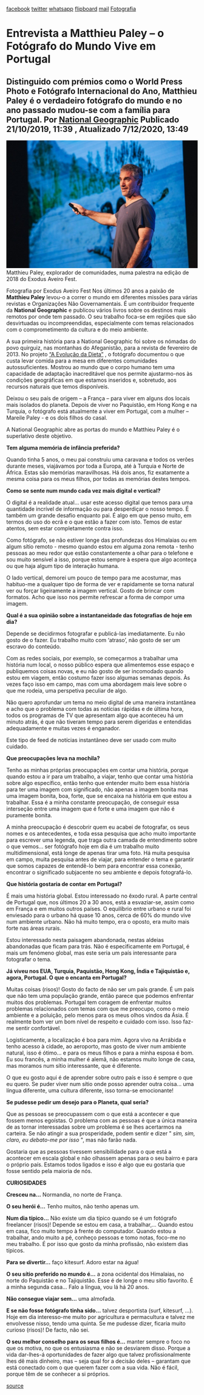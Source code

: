 [facebook](https://www.facebook.com/sharer/sharer.php?u=https%3A%2F%2Fwww.natgeo.pt%2Ffotografia%2F2019%2F10%2Fentrevista-matthieu-paley-o-fotografo-do-mundo-vive-em-portugal) [twitter](https://twitter.com/share?url=https%3A%2F%2Fwww.natgeo.pt%2Ffotografia%2F2019%2F10%2Fentrevista-matthieu-paley-o-fotografo-do-mundo-vive-em-portugal&via=natgeo&text=Entrevista%20a%20Matthieu%20Paley%20%E2%80%93%20o%20Fot%C3%B3grafo%20do%20Mundo%20Vive%20em%20Portugal) [whatsapp](https://web.whatsapp.com/send?text=https%3A%2F%2Fwww.natgeo.pt%2Ffotografia%2F2019%2F10%2Fentrevista-matthieu-paley-o-fotografo-do-mundo-vive-em-portugal) [flipboard](https://share.flipboard.com/bookmarklet/popout?v=2&title=Entrevista%20a%20Matthieu%20Paley%20%E2%80%93%20o%20Fot%C3%B3grafo%20do%20Mundo%20Vive%20em%20Portugal&url=https%3A%2F%2Fwww.natgeo.pt%2Ffotografia%2F2019%2F10%2Fentrevista-matthieu-paley-o-fotografo-do-mundo-vive-em-portugal) [mail](mailto:?subject=NatGeo&body=https%3A%2F%2Fwww.natgeo.pt%2Ffotografia%2F2019%2F10%2Fentrevista-matthieu-paley-o-fotografo-do-mundo-vive-em-portugal%20-%20Entrevista%20a%20Matthieu%20Paley%20%E2%80%93%20o%20Fot%C3%B3grafo%20do%20Mundo%20Vive%20em%20Portugal) [Fotografia](https://www.natgeo.pt/fotografia) 
# Entrevista a Matthieu Paley – o Fotógrafo do Mundo Vive em Portugal 
## Distinguido com prémios como o World Press Photo e Fotógrafo Internacional do Ano, Matthieu Paley é o verdadeiro fotógrafo do mundo e no ano passado mudou-se com a família para Portugal. Por [National Geographic](https://www.natgeo.pt/autor/national-geographic) Publicado 21/10/2019, 11:39 , Atualizado 7/12/2020, 13:49 
![Matthieu Paley, explorador de comunidades, numa palestra na edição de 2018 do Exodus Aveiro Fest.](img/files_styles_image_00_public_matthieu_paley_medium.jpg)
Matthieu Paley, explorador de comunidades, numa palestra na edição de 2018 do Exodus Aveiro Fest. 

Fotografia por Exodus Aveiro Fest Nos últimos 20 anos a paixão de **Matthieu Paley** levou-o a correr o mundo em diferentes missões para várias revistas e Organizações Não Governamentais. É um contribuidor frequente da **National Geographic** e publicou vários livros sobre os destinos mais remotos por onde tem passado. O seu trabalho foca-se em regiões que são desvirtuadas ou incompreendidas, especialmente com temas relacionados com o comprometimento da cultura e do meio ambiente. 

A sua primeira história para a National Geographic foi sobre os nómadas do povo quirguiz, nas montanhas do Afeganistão, para a revista de fevereiro de 2013. No projeto [“A Evolução da Dieta”](https://www.nationalgeographic.com/foodfeatures/evolution-of-diet/) , o fotógrafo documentou o que custa levar comida para a mesa em diferentes comunidades autossuficientes. Mostrou ao mundo que o corpo humano tem uma capacidade de adaptação inacreditável que nos permite ajustarmo-nos às condições geográficas em que estamos inseridos e, sobretudo, aos recursos naturais que temos disponíveis. 

Deixou o seu país de origem – a França – para viver em alguns dos locais mais isolados do planeta. Depois de viver no Paquistão, em Hong Kong e na Turquia, o fotógrafo está atualmente a viver em Portugal, com a mulher – Mareile Paley - e os dois filhos do casal. 

A National Geographic abre as portas do mundo e Matthieu Paley é o superlativo deste objetivo. 

**Tem alguma memória de infância preferida?** 

Quando tinha 5 anos, o meu pai construiu uma caravana e todos os verões durante meses, viajávamos por toda a Europa, até à Turquia e Norte de África. Estas são memórias maravilhosas. Há dois anos, fiz exatamente a mesma coisa para os meus filhos, por todas as memórias destes tempos. 

**Como se sente num mundo cada vez mais digital e vertical?** 

O digital é a realidade atual… usar este acesso digital que temos para uma quantidade incrível de informação ou para desperdiçar o nosso tempo. É também um grande desafio enquanto pai. É algo em que penso muito, em termos do uso do ecrã e o que estão a fazer com isto. Temos de estar atentos, sem estar completamente contra isso. 

Como fotógrafo, se não estiver longe das profundezas dos Himalaias ou em algum sítio remoto - mesmo quando estou em alguma zona remota - tenho pessoas ao meu redor que estão constantemente a olhar para o telefone e sou muito sensível a isso, porque estou sempre à espera que algo aconteça ou que haja algum tipo de interação humana. 

O lado vertical, demorei um pouco de tempo para me acostumar, mas habituo-me a qualquer tipo de forma de ver e rapidamente se torna natural ver ou forçar ligeiramente a imagem vertical. Gosto de brincar com formatos. Acho que isso nos permite refrescar a forma de compor uma imagem. 

**Qual é a sua opinião sobre a instantaneidade das fotografias de hoje em dia?** 

Depende se decidirmos fotografar e publicá-las imediatamente. Eu não gosto de o fazer. Eu trabalho muito com ‘atraso’, não gosto de ser um escravo do conteúdo. 

Com as redes sociais, por exemplo, se começarmos a trabalhar uma história num local, o nosso público espera que alimentemos esse espaço e publiquemos coisas novas, e eu não gosto de ser incomodado quando estou em viagem, então costumo fazer isso algumas semanas depois. Às vezes faço isso em campo, mas com uma abordagem mais leve sobre o que me rodeia, uma perspetiva peculiar de algo. 

Não quero aprofundar um tema no meio digital de uma maneira instantânea e acho que o problema com todas as notícias rápidas e de última hora, todos os programas de TV que apresentam algo que aconteceu há um minuto atrás, é que não tiveram tempo para serem digeridas e entendidas adequadamente e muitas vezes é enganador. 

Este tipo de feed de notícias instantâneo deve ser usado com muito cuidado. 

**Que preocupações leva na mochila?** 

Tenho as minhas próprias preocupações em contar uma história, porque quando estou a ir para um trabalho, a viajar, tenho que contar uma história sobre algo específico, então tenho que entender muito bem essa história para ter uma imagem com significado, não apenas a imagem bonita mas uma imagem bonita, boa, forte, que se encaixa na história em que estou a trabalhar. Essa é a minha constante preocupação, de conseguir essa interseção entre uma imagem que é forte e uma imagem que não é puramente bonita. 

A minha preocupação é descobrir quem eu acabei de fotografar, os seus nomes e os antecedentes, e toda essa pesquisa que acho muito importante para escrever uma legenda, que traga outra camada de entendimento sobre o que vemos... ser fotógrafo hoje em dia é um trabalho muito multidimensional, está longe de apenas tirar uma foto. Há muita pesquisa em campo, muita pesquisa antes de viajar, para entender o tema e garantir que somos capazes de entendê-lo bem para encontrar essa conexão, encontrar o significado subjacente no seu ambiente e depois fotografá-lo. 

**Que história gostaria de contar em Portugal?** 

É mais uma história global. Estou interessado no êxodo rural. A parte central de Portugal que, nos últimos 20 a 30 anos, está a esvaziar-se, assim como em França e em muitos outros países. O equilíbrio entre urbano e rural foi enviesado para o urbano há quase 10 anos, cerca de 60% do mundo vive num ambiente urbano. Não há muito tempo, era o oposto, era muito mais forte nas áreas rurais. 

Estou interessado nesta paisagem abandonada, nestas aldeias abandonadas que ficam para trás. Não é especificamente em Portugal, é mais um fenómeno global, mas este seria um país interessante para fotografar o tema. 

**Já viveu nos EUA, Turquia, Paquistão, Hong Kong, Índia e Tajiquistão e, agora, Portugal. O que o encanta em Portugal?** 

Muitas coisas (risos)! Gosto do facto de não ser um país grande. É um país que não tem uma população grande, então parece que podemos enfrentar muitos dos problemas. Portugal tem coragem de enfrentar muitos problemas relacionados com temas com que me preocupo, como o meio ambiente e a poluição, pelo menos para os meus olhos vindos da Ásia. É realmente bom ver um bom nível de respeito e cuidado com isso. Isso faz-me sentir confortável. 

Logisticamente, a localização é boa para mim. Agora vivo na Arrábida e tenho acesso à cidade, ao aeroporto, mas gosto de viver num ambiente natural, isso é ótimo... e para os meus filhos e para a minha esposa é bom. Eu sou francês, a minha mulher é alemã, não estamos muito longe de casa, mas moramos num sítio interessante, que é diferente. 

O que eu gosto aqui é de aprender sobre outro país e isso é sempre o que eu quero. Se puder viver num sítio onde posso aprender outra coisa... uma língua diferente, uma cultura diferente, isso torna-se emocionante! 

**Se pudesse pedir um desejo para o Planeta, qual seria?** 

Que as pessoas se preocupassem com o que está a acontecer e que fossem menos egoístas. O problema com as pessoas é que a única maneira de as tornar interessadas sobre um problema é se lhes acertarmos na carteira. Se não atingir a sua prosperidade, podem sentir e dizer " _sim, sim, claro, eu debato-me por isso_ ", mas não farão nada. 

Gostaria que as pessoas tivessem sensibilidade para o que está a acontecer em escala global e não olhassem apenas para o seu bairro e para o próprio país. Estamos todos ligados e isso é algo que eu gostaria que fosse sentido pela maioria de nós. 

**CURIOSIDADES** 

**Cresceu na…** Normandia, no norte de França. 

**O seu herói é…** Tenho muitos, não tenho apenas um. 

**Num dia típico…** Não existe um dia típico quando se é um fotógrafo freelancer (risos)! Depende se estou em casa, a trabalhar,... Quando estou em casa, fico muito tempo à frente do computador. Quando estou a trabalhar, ando muito a pé, conheço pessoas e tomo notas, foco-me no meu trabalho. É por isso que gosto da minha profissão, não existem dias típicos. 

**Para se divertir…** faço kitesurf. Adoro estar na água! 

**O seu sítio preferido no mundo é…** a zona ocidental dos Himalaias, no norte do Paquistão e no Tajiquistão. Esse é de longe o meu sítio favorito. É a minha segunda casa… Falo a língua, vou lá há 20 anos. 

**Não consegue viajar sem…** uma almofada. 

**E se não fosse fotógrafo tinha sido…** talvez desportista (surf, kitesurf, ...). Hoje em dia interesso-me muito por agricultura e permacultura e talvez me envolvesse nisso, tendo uma quinta. Se me pudesse dizer, ficaria muito curioso (risos)! De facto, não sei. 

**O seu melhor conselho para os seus filhos é…** manter sempre o foco no que os motiva, no que os entusiasma e não se desviarem disso. Porque a vida dar-lhes-á oportunidades de fazer algo que talvez profissionalmente lhes dê mais dinheiro, mas – seja qual for a decisão deles – garantam que está conectado com o que querem fazer com a sua vida. Não é fácil, porque têm de se conhecer a si próprios. 



[source](https://www.natgeo.pt/fotografia/2019/10/entrevista-matthieu-paley-o-fotografo-do-mundo-vive-em-portugal)